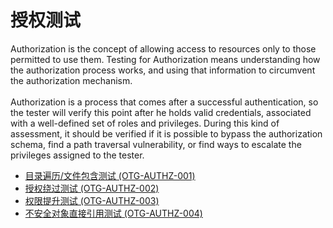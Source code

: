 # 授权测试

Authorization is the concept of allowing access to resources only to those permitted to use them. Testing for Authorization means understanding how the authorization process works, and using that information to circumvent the authorization mechanism.<br><br>
Authorization is a process that comes after a successful authentication, so the tester will verify this point after he holds valid credentials, associated with a well-defined set of roles and privileges. During this kind of assessment, it should be verified if it is possible to bypass the authorization schema, find a path traversal vulnerability, or find ways to escalate the privileges assigned to the tester.

* [目录遍历/文件包含测试 (OTG-AUTHZ-001)](./testing_directory_traversalfile_include_otg-authz-001.html)
* [授权绕过测试 (OTG-AUTHZ-002)](./testing_for_bypassing_authorization_schema_otg-authz-002.html)
* [权限提升测试 (OTG-AUTHZ-003)](./testing_for_privilege_escalation_otg-authz-003.html)
* [不安全对象直接引用测试 (OTG-AUTHZ-004)](./testing_for_insecure_direct_object_references_otg-authz-004.html)

